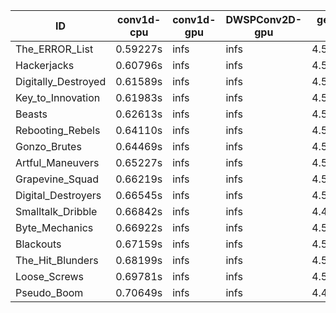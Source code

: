 |ID|conv1d-cpu|conv1d-gpu|DWSPConv2D-gpu|gemm-gpu|avg|
|-|-|-|-|-|-|
|The_ERROR_List|0.59227s|infs|infs|4.50734s|infs|
|Hackerjacks|0.60796s|infs|infs|4.50262s|infs|
|Digitally_Destroyed|0.61589s|infs|infs|4.59538s|infs|
|Key_to_Innovation|0.61983s|infs|infs|4.50506s|infs|
|Beasts|0.62613s|infs|infs|4.58910s|infs|
|Rebooting_Rebels|0.64110s|infs|infs|4.50622s|infs|
|Gonzo_Brutes|0.64469s|infs|infs|4.53216s|infs|
|Artful_Maneuvers|0.65227s|infs|infs|4.50731s|infs|
|Grapevine_Squad|0.66219s|infs|infs|4.53159s|infs|
|Digital_Destroyers|0.66545s|infs|infs|4.51446s|infs|
|Smalltalk_Dribble|0.66842s|infs|infs|4.44097s|infs|
|Byte_Mechanics|0.66922s|infs|infs|4.52713s|infs|
|Blackouts|0.67159s|infs|infs|4.51086s|infs|
|The_Hit_Blunders|0.68199s|infs|infs|4.51566s|infs|
|Loose_Screws|0.69781s|infs|infs|4.51931s|infs|
|Pseudo_Boom|0.70649s|infs|infs|4.48414s|infs|
